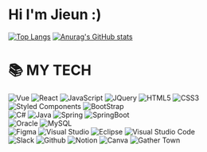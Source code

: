 # Hi I'm Jieun :)

[![Top Langs](https://github-readme-stats.vercel.app/api/top-langs/?username=wldms819)](https://github.com/anuraghazra/github-readme-stats) [![Anurag's GitHub stats](https://github-readme-stats.vercel.app/api?username=wldms819)](https://github.com/anuraghazra/github-readme-stats)

# 📚 MY TECH
<div>
  <img alt="Vue" src ="https://img.shields.io/badge/Vue.js-35495E?style=for-the-badge&logo=vue.js&logoColor=4FC08D"/>
  <img alt="React" src ="https://img.shields.io/badge/React-20232A?style=for-the-badge&logo=react&logoColor=61DAFB"/>
  <img alt="JavaScript" src ="https://img.shields.io/badge/JavaScript-F7DF1E.svg?&style=for-the-badge&logo=JavaScript&logoColor=black"/> 
  <img alt="JQuery" src="https://img.shields.io/badge/JQUERY-0769AD?style=for-the-badge&logo=jquery&logoColor=white"/> 
  <img alt="HTML5" src="https://img.shields.io/badge/HTML5-E34F26?style=for-the-badge&logo=html5&logoColor=white"/> 
  <img alt="CSS3" src="https://img.shields.io/badge/CSS3-1572B6?style=for-the-badge&logo=css3&logoColor=white"/> 
  <img alt="Styled Components" src ="https://img.shields.io/badge/styled--components-DB7093?style=for-the-badge&logo=styled-components&logoColor=white"/>
  <img alt="BootStrap" src="https://img.shields.io/badge/Bootstrap-563D7C?style=for-the-badge&logo=bootstrap&logoColor=white"/> 
</div>

<div>
  <img alt="C#" src="https://img.shields.io/badge/C%23-239120?style=for-the-badge&logo=c-sharp&logoColor=white"/>
  <img alt="Java" src="https://img.shields.io/badge/Java-ED8B00?style=for-the-badge&logo=openjdk&logoColor=white"/>
  <img alt="Spring" src="https://img.shields.io/badge/Spring-6DB33F?style=for-the-badge&logo=spring&logoColor=white"/> 
  <img alt="SpringBoot" src="https://img.shields.io/badge/springboot-6DB33F?style=for-the-badge&logo=springboot&logoColor=white"/> 
</div>

<div>
  <img alt="Oracle" src ="https://img.shields.io/badge/Oracle-F80000?style=for-the-badge&logo=oracle&logoColor=black"/>
  <img alt="MySQL" src="https://img.shields.io/badge/MySQL-00000F?style=for-the-badge&logo=mysql&logoColor=white">
</div>

<div>
  <img alt="Figma" src ="https://img.shields.io/badge/Figma-F24E1E.svg?&style=for-the-badge&logo=Figma&logoColor=white"/> 
  <img alt="Visual Studio" src ="https://img.shields.io/badge/Visual Studio-5C2D91?style=for-the-badge&logo=visual%20studio&logoColor=white"/> 
  <img alt="Eclipse" src ="https://img.shields.io/badge/Eclipse-2C2255?style=for-the-badge&logo=eclipse&logoColor=white"/> 
  <img alt="Visual Studio Code" src ="https://img.shields.io/badge/Visual Studio Code-007ACC.svg?&style=for-the-badge&logo=visualstudiocode&logoColor=white"/> 
</div>

<div>
  <img alt="Slack" src ="https://img.shields.io/badge/Slack-4A154B.svg?&style=for-the-badge&logo=Slack&logoColor=white"/> 
  <img alt="Github" src ="https://img.shields.io/badge/Github-181717.svg?&style=for-the-badge&logo=Github&logoColor=white"/> 
  <img alt="Notion" src ="https://img.shields.io/badge/Notion-000000.svg?&style=for-the-badge&logo=Notion&logoColor=white"/> 
  <img alt="Canva" src ="https://img.shields.io/badge/Canva-%2300C4CC.svg?style=for-the-badge&logo=Canva&logoColor=white"/> 
  <img alt="Gather Town" src ="https://img.shields.io/badge/Gather Town-003DFF.svg?style=for-the-badge&logo=Gather Town&logoColor=white"/>
</div>

<!--
- 🔭 I’m currently working on ...
- 🌱 I’m currently learning ...
- 👯 I’m looking to collaborate on ...
- 🤔 I’m looking for help with ...
- 💬 Ask me about ...
- 📫 How to reach me: ...
- 😄 Pronouns: ...
- ⚡ Fun fact: ...
-->
